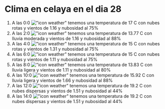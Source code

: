 # Clima en celaya en el dia 28

1. A las 0:0 !["icon weather"](http://openweathermap.org/img/w/04n.png) tenemos una temperatura de 17 C con nubes rotas y  vientos de 1.16 y nubosidad al 75%
1. A las 2:0 !["icon weather"](http://openweathermap.org/img/w/10n.png) tenemos una temperatura de 13.77 C con lluvia moderada y  vientos de 1.16 y nubosidad al 88%
1. A las 4:0 !["icon weather"](http://openweathermap.org/img/w/04n.png) tenemos una temperatura de 15 C con nubes rotas y  vientos de 1.31 y nubosidad al 75%
1. A las 6:0 !["icon weather"](http://openweathermap.org/img/w/04n.png) tenemos una temperatura de 15 C con nubes rotas y  vientos de 1.11 y nubosidad al 75%
1. A las 8:0 !["icon weather"](http://openweathermap.org/img/w/10d.png) tenemos una temperatura de 13.83 C con lluvia ligera y  vientos de 1.11 y nubosidad al 80%
1. A las 10:0 !["icon weather"](http://openweathermap.org/img/w/10d.png) tenemos una temperatura de 15.92 C con lluvia ligera y  vientos de 1.66 y nubosidad al 88%
1. A las 12:0 !["icon weather"](http://openweathermap.org/img/w/03d.png) tenemos una temperatura de 19.2 C con nubes dispersas y  vientos de 1.51 y nubosidad al 44%
1. A las 14:0 !["icon weather"](http://openweathermap.org/img/w/03d.png) tenemos una temperatura de 19.2 C con nubes dispersas y  vientos de 1.51 y nubosidad al 44%
